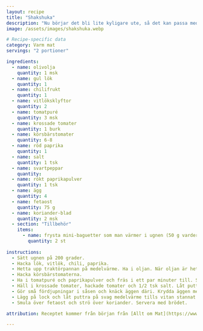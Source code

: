 ```yaml
---
layout: recipe
title: "Shakshuka"
description: "Nu börjar det bli lite kyligare ute, så det kan passa med varmare mat även till lunch. Jag använder en traktörpanna med lock till den här."
image: /assets/images/shakshuka.webp

# Recipe-specific data
category: Varm mat
servings: "2 portioner"

ingredients:
  - name: olivolja
    quantity: 1 msk
  - name: gul lök
    quantity: 1
  - name: chilifrukt
    quantity: 1
  - name: vitlöksklyftor
    quantity: 2
  - name: tomatpuré
    quantity: 3 msk
  - name: krossade tomater
    quantity: 1 burk
  - name: körsbärstomater
    quantity: 6-8
  - name: röd paprika
    quantity: 1
  - name: salt
    quantity: 1 tsk
  - name: svartpeppar
    quantity:
  - name: rökt paprikapulver
    quantity: 1 tsk
  - name: ägg
    quantity: 4
  - name: fetaost
    quantity: 75 g
  - name: koriander-blad
    quantity: 2 msk
  - section: "Tillbehör"
    items:
      - name: frysta mini-baguetter som man värmer i ugnen (50 g vardera)
        quantity: 2 st
        
instructions:
  - Sätt ugnen på 200 grader.
  - Hacka lök, vitlök, chili, paprika.
  - Hetta upp traktörpannan på medelvärme. Ha i oljan. När oljan är het, ha i ovanstående och stek tills mjukt, ca 5 minuter.
  - Hacka körsbärstomaterna.
  - Ha i tomatpuré och paprikapulver och fräs i ett par minuter till. Stoppa baguetterna i ugnen i 10-12 minuter.
  - Häll i krossade tomater, hackade tomater och 1/2 tsk salt. Låt puttra på medel-låg värme i 10 minuter.
  - Gör små fördjupningar i såsen och knäck äggen däri. Krydda äggen med lite salt och peppar.
  - Lägg på lock och låt puttra på svag medelvärme tills vitan stannat men äggulan fortfarande är lite lös, i cirka 8-12 minuter.
  - Smula över fetaost och strö över koriander. Servera med brödet.

attribution: Receptet kommer från början från [Allt om Mat](https://www.expressen.se/alltommat/recept/shakshuka–marockansk-tomatgryta-med-agg-och-fetaost/). Jag har ändrat en hel del dock.

---
```



